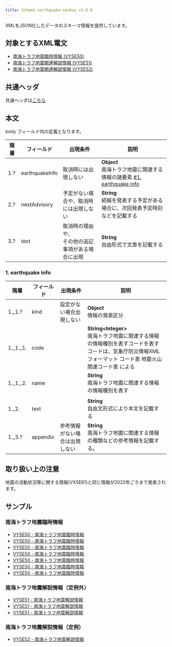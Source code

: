 ```yaml
---
title: Schema earthquake-nankai v1.0.0
---
```


XMLをJSON化したデータのスキーマ情報を提供しています。

## 対象とするXML電文

* [南海トラフ地震臨時情報 (VYSE50)](/docs/telegrams/et01410.md)
* [南海トラフ地震関連解説情報 (VYSE51)](/docs/telegrams/et01420.md)
* [南海トラフ地震関連解説情報 (VYSE52)](/docs/telegrams/et01421.md)

## 共通ヘッダ

共通ヘッダは[こちら](/docs/reference/conversion/json/index.md#schema-head)

## 本文

body フィールド内の定義となります。

| 階層  | フィールド          | 出現条件                          | 説明                                                                           | 
|-----|----------------|-------------------------------|------------------------------------------------------------------------------| 
| 1.? | earthquakeInfo | 取消時には出現しない                    | **Object**<br/> 南海トラフ地震に関連する情報の諸要素 [#1. earthquake info](#1-earthquake-info) |
| 2.? | nextAdvisory   | 予定がない場合や、取消時には出現しない           | **String**<br/> 続報を発表する予定がある場合に、次回発表予定時刻などを記載する                              |
| 3.? | text           | 取消時の理由や、<br/>その他の追記事項がある場合に出現 | **String**<br/>自由形式で文章を記載する                                                  |


### 1. earthquake info

| 階層       | フィールド    | 出現条件            | 説明                                                                                                     |
|----------|----------|-----------------|--------------------------------------------------------------------------------------------------------|
| 1._1.?   | kind     | 設定がない場合出現しない    | **Object**<br/> 情報の発表区分                                                                                |
| 1._1._1. | code     |                 | **String<Integer\>**<br/> 南海トラフ地震に関連する情報の情報種別を表すコードを表す <br/> コードは、気象庁防災情報XMLフォーマット コード表 地震火山関連コード表 による |
| 1._1._2. | name     |                 | **String**<br/> 南海トラフ地震に関連する情報の情報種別を表す                                                                 |
|          |          |
| 1._2.    | text     |                 | **String**<br/> 自由文形式により本文を記載する                                                                        |
| 1._3.?   | appendix | 参考情報がない場合は出現しない | **String**<br/> 南海トラフ地震に関連する情報の種類などの参考情報を記載する。                                                         |


## 取り扱い上の注意

地震の活動状況等に関する情報(VXSE61)と同じ情報が2022年ごろまで発表されます。


## サンプル

### 南海トラフ地震臨時情報

* [VYSE50 - 南海トラフ地震臨時情報](https://sample.dmdata.jp/conversion/json/schema/earthquake-nankai/vyse50_rjtd_20200512162033.json)
* [VYSE50 - 南海トラフ地震臨時情報](https://sample.dmdata.jp/conversion/json/schema/earthquake-nankai/vyse50_rjtd_20200512162433.json)
* [VYSE50 - 南海トラフ地震臨時情報](https://sample.dmdata.jp/conversion/json/schema/earthquake-nankai/vyse50_rjtd_20200512162632.json)
* [VYSE50 - 南海トラフ地震臨時情報](https://sample.dmdata.jp/conversion/json/schema/earthquake-nankai/vyse50_rjtd_20200512162834.json)
* [VYSE50 - 南海トラフ地震臨時情報](https://sample.dmdata.jp/conversion/json/schema/earthquake-nankai/vyse50_rjtd_20200512163230.json)
* [VYSE50 - 南海トラフ地震臨時情報](https://sample.dmdata.jp/conversion/json/schema/earthquake-nankai/vyse50_rjtd_20200512163431.json)
* [VYSE50 - 南海トラフ地震臨時情報](https://sample.dmdata.jp/conversion/json/schema/earthquake-nankai/vyse50_rjtd_20200512163629.json)

### 南海トラフ地震解説情報（定例外）

* [VYSE51 - 南海トラフ地震解説情報](https://sample.dmdata.jp/conversion/json/schema/earthquake-nankai/vyse51_rjtd_20200512163826.json)
* [VYSE51 - 南海トラフ地震解説情報](https://sample.dmdata.jp/conversion/json/schema/earthquake-nankai/vyse51_rjtd_20200512164025.json)
* [VYSE51 - 南海トラフ地震解説情報](https://sample.dmdata.jp/conversion/json/schema/earthquake-nankai/vyse51_rjtd_20200512164228.json)

### 南海トラフ地震解説情報（定例）

* [VYSE52 - 南海トラフ地震解説情報](https://sample.dmdata.jp/conversion/json/schema/earthquake-nankai/vyse52_rjtd_20200512164452.json)
